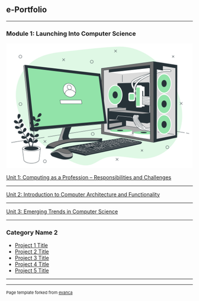 ## e-Portfolio

---

### Module 1: Launching Into Computer Science
<img src="images/module1.jpg?raw=true"/>

[Unit 1: Computing as a Profession – Responsibilities and Challenges](https://docs.google.com/presentation/d/1ZrOQETD58FvxdmDtbrbRyzXbOOv-H6iO5jQxZva4d-s/edit?usp=sharing)

---
[Unit 2: Introduction to Computer Architecture and Functionality](https://docs.google.com/presentation/d/1dvrzpo6pdEJvzkUwAGYwsG1hs1VPS3EK0Xp8bVxXElc/edit?usp=sharing)


---
[Unit 3: Emerging Trends in Computer Science](/lcs.html)


---

### Category Name 2

- [Project 1 Title](http://example.com/)
- [Project 2 Title](http://example.com/)
- [Project 3 Title](http://example.com/)
- [Project 4 Title](http://example.com/)
- [Project 5 Title](http://example.com/)

---




---
<p style="font-size:11px">Page template forked from <a href="https://github.com/evanca/quick-portfolio">evanca</a></p>
<!-- Remove above link if you don't want to attibute -->

